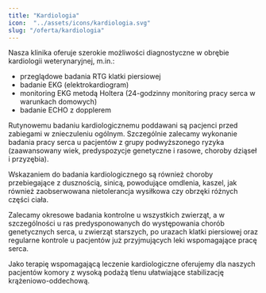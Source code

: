 ```yaml
---
title: "Kardiologia"
icon:  "../assets/icons/kardiologia.svg"
slug: "/oferta/kardiologia"
---
```


Nasza klinika oferuje szerokie możliwości diagnostyczne w obrębie kardiologii weterynaryjnej, m.in.:

* przeglądowe badania RTG klatki piersiowej
* badanie EKG (elektrokardiogram)
* monitoring EKG metodą Holtera (24-godzinny monitoring pracy serca w warunkach domowych)
* badanie ECHO z dopplerem

Rutynowemu badaniu kardiologicznemu poddawani są pacjenci przed zabiegami w znieczuleniu ogólnym. Szczególnie zalecamy wykonanie badania pracy serca u pacjentów z grupy podwyższonego ryzyka (zaawansowany wiek, predyspozycje genetyczne i rasowe, choroby dziąseł i przyzębia).

Wskazaniem do badania kardiologicznego są również choroby przebiegające z dusznością, sinicą, powodujące omdlenia, kaszel, jak również zaobserwowana nietolerancja wysiłkowa czy obrzęki różnych części ciała.

Zalecamy okresowe badania kontrolne u wszystkich zwierząt, a w szczególności u ras predysponowanych do występowania chorób genetycznych serca, u zwierząt starszych, po urazach klatki piersiowej oraz regularne kontrole u pacjentów już przyjmujących leki wspomagające pracę serca.

Jako terapię wspomagającą leczenie kardiologiczne oferujemy dla naszych pacjentów komory z wysoką podażą tlenu ułatwiające stabilizację krążeniowo-oddechową.